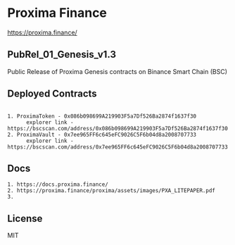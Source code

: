 # Proxima Finance
https://proxima.finance/

## PubRel_01_Genesis_v1.3
Public Release of Proxima Genesis contracts on Binance Smart Chain (BSC)

## Deployed Contracts 
```

1. ProximaToken - 0x086b098699A219903F5a7Df526Ba2874f1637f30
      explorer link - https://bscscan.com/address/0x086b098699A219903F5a7Df526Ba2874f1637f30
2. ProximaVault - 0x7ee965FF6c645eFC9026C5F6b04d8a2008707733
      explorer link - https://bscscan.com/address/0x7ee965FF6c645eFC9026C5F6b04d8a2008707733

```
## Docs
```
1. https://docs.proxima.finance/
2. https://proxima.finance/proxima/assets/images/PXA_LITEPAPER.pdf
3. 
```

## License
MIT


